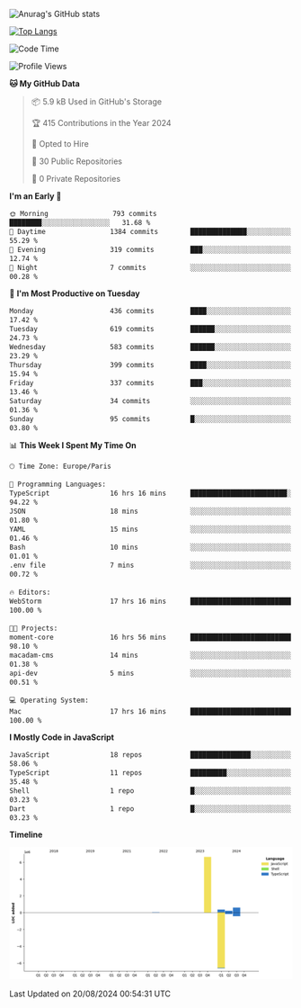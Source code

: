 ![Anurag's GitHub stats](https://github-readme-stats.vercel.app/api?username=sufiane&theme=dark&show_icons=true&count_private=true)


[![Top Langs](https://github-readme-stats.vercel.app/api/top-langs/?username=sufiane&layout=compact)](https://github.com/anuraghazra/github-readme-stats)

<!--START_SECTION:waka-->
![Code Time](http://img.shields.io/badge/Code%20Time-1%2C225%20hrs%2048%20mins-blue)

![Profile Views](http://img.shields.io/badge/Profile%20Views-0-blue)

**🐱 My GitHub Data** 

> 📦 5.9 kB Used in GitHub's Storage 
 > 
> 🏆 415 Contributions in the Year 2024
 > 
> 💼 Opted to Hire
 > 
> 📜 30 Public Repositories 
 > 
> 🔑 0 Private Repositories 
 > 
**I'm an Early 🐤** 

```text
🌞 Morning                793 commits         ████████░░░░░░░░░░░░░░░░░   31.68 % 
🌆 Daytime                1384 commits        ██████████████░░░░░░░░░░░   55.29 % 
🌃 Evening                319 commits         ███░░░░░░░░░░░░░░░░░░░░░░   12.74 % 
🌙 Night                  7 commits           ░░░░░░░░░░░░░░░░░░░░░░░░░   00.28 % 
```
📅 **I'm Most Productive on Tuesday** 

```text
Monday                   436 commits         ████░░░░░░░░░░░░░░░░░░░░░   17.42 % 
Tuesday                  619 commits         ██████░░░░░░░░░░░░░░░░░░░   24.73 % 
Wednesday                583 commits         ██████░░░░░░░░░░░░░░░░░░░   23.29 % 
Thursday                 399 commits         ████░░░░░░░░░░░░░░░░░░░░░   15.94 % 
Friday                   337 commits         ███░░░░░░░░░░░░░░░░░░░░░░   13.46 % 
Saturday                 34 commits          ░░░░░░░░░░░░░░░░░░░░░░░░░   01.36 % 
Sunday                   95 commits          █░░░░░░░░░░░░░░░░░░░░░░░░   03.80 % 
```


📊 **This Week I Spent My Time On** 

```text
🕑︎ Time Zone: Europe/Paris

💬 Programming Languages: 
TypeScript               16 hrs 16 mins      ████████████████████████░   94.22 % 
JSON                     18 mins             ░░░░░░░░░░░░░░░░░░░░░░░░░   01.80 % 
YAML                     15 mins             ░░░░░░░░░░░░░░░░░░░░░░░░░   01.46 % 
Bash                     10 mins             ░░░░░░░░░░░░░░░░░░░░░░░░░   01.01 % 
.env file                7 mins              ░░░░░░░░░░░░░░░░░░░░░░░░░   00.72 % 

🔥 Editors: 
WebStorm                 17 hrs 16 mins      █████████████████████████   100.00 % 

🐱‍💻 Projects: 
moment-core              16 hrs 56 mins      █████████████████████████   98.10 % 
macadam-cms              14 mins             ░░░░░░░░░░░░░░░░░░░░░░░░░   01.38 % 
api-dev                  5 mins              ░░░░░░░░░░░░░░░░░░░░░░░░░   00.51 % 

💻 Operating System: 
Mac                      17 hrs 16 mins      █████████████████████████   100.00 % 
```

**I Mostly Code in JavaScript** 

```text
JavaScript               18 repos            ███████████████░░░░░░░░░░   58.06 % 
TypeScript               11 repos            █████████░░░░░░░░░░░░░░░░   35.48 % 
Shell                    1 repo              █░░░░░░░░░░░░░░░░░░░░░░░░   03.23 % 
Dart                     1 repo              █░░░░░░░░░░░░░░░░░░░░░░░░   03.23 % 
```



**Timeline**

![Lines of Code chart](https://raw.githubusercontent.com/Sufiane/Sufiane/main/assets/bar_graph.png)


 Last Updated on 20/08/2024 00:54:31 UTC
<!--END_SECTION:waka-->


<!--
**Sufiane/sufiane** is a ✨ _special_ ✨ repository because its `README.md` (this file) appears on your GitHub profile.

Here are some ideas to get you started:

- 🔭 I’m currently working on ...
- 🌱 I’m currently learning ...
- 👯 I’m looking to collaborate on ...
- 🤔 I’m looking for help with ...
- 💬 Ask me about ...
- 📫 How to reach me: ...
- 😄 Pronouns: ...
- ⚡ Fun fact: ...
-->
